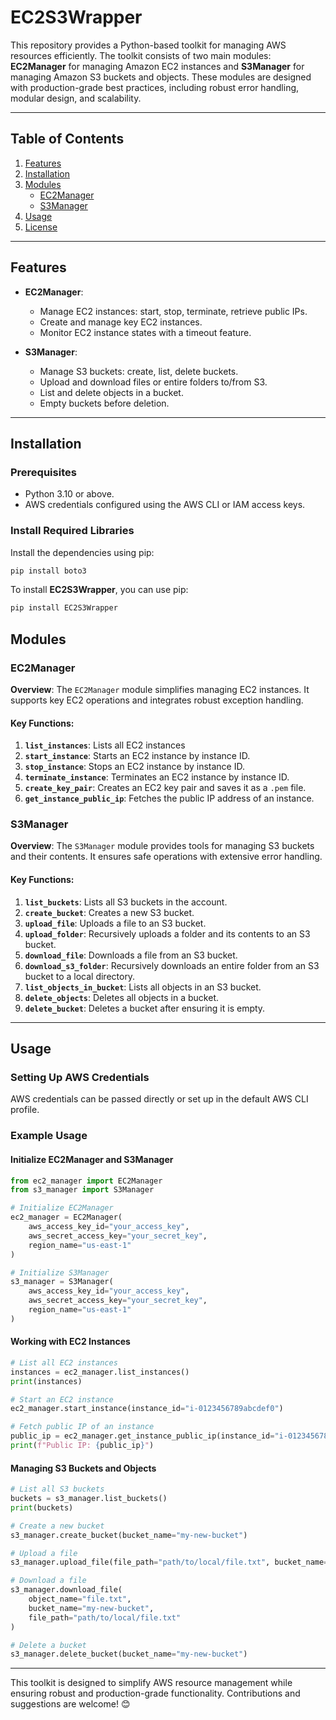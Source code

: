 # EC2S3Wrapper

This repository provides a Python-based toolkit for managing AWS resources efficiently. The toolkit consists of two main modules: **EC2Manager** for managing Amazon EC2 instances and **S3Manager** for managing Amazon S3 buckets and objects. These modules are designed with production-grade best practices, including robust error handling, modular design, and scalability.

---

## Table of Contents

1. [Features](#features)
2. [Installation](#installation)
3. [Modules](#modules)
    - [EC2Manager](#ec2manager)
    - [S3Manager](#s3manager)
4. [Usage](#usage)
5. [License](#license)

---

## Features

- **EC2Manager**:
  - Manage EC2 instances: start, stop, terminate, retrieve public IPs.
  - Create and manage key EC2 instances.
  - Monitor EC2 instance states with a timeout feature.

- **S3Manager**:
  - Manage S3 buckets: create, list, delete buckets.
  - Upload and download files or entire folders to/from S3.
  - List and delete objects in a bucket.
  - Empty buckets before deletion.

---

## Installation

### Prerequisites
- Python 3.10 or above.
- AWS credentials configured using the AWS CLI or IAM access keys.

### Install Required Libraries
Install the dependencies using pip:

```bash
pip install boto3 
```

To install **EC2S3Wrapper**, you can use pip:

```bash
pip install EC2S3Wrapper
```

## Modules

### EC2Manager

**Overview**: The `EC2Manager` module simplifies managing EC2 instances. It supports key EC2 operations and integrates robust exception handling.

#### Key Functions:
1. **`list_instances`**: Lists all EC2 instances
2. **`start_instance`**: Starts an EC2 instance by instance ID.
3. **`stop_instance`**: Stops an EC2 instance by instance ID.
4. **`terminate_instance`**: Terminates an EC2 instance by instance ID.
5. **`create_key_pair`**: Creates an EC2 key pair and saves it as a `.pem` file.
6. **`get_instance_public_ip`**: Fetches the public IP address of an instance.

### S3Manager

**Overview**: The `S3Manager` module provides tools for managing S3 buckets and their contents. It ensures safe operations with extensive error handling.

#### Key Functions:
1. **`list_buckets`**: Lists all S3 buckets in the account.
2. **`create_bucket`**: Creates a new S3 bucket.
3. **`upload_file`**: Uploads a file to an S3 bucket.
4. **`upload_folder`**: Recursively uploads a folder and its contents to an S3 bucket.
5. **`download_file`**: Downloads a file from an S3 bucket.
6. **`download_s3_folder`**: Recursively downloads an entire folder from an S3 bucket to a local directory.
7. **`list_objects_in_bucket`**: Lists all objects in an S3 bucket.
8. **`delete_objects`**: Deletes all objects in a bucket.
9. **`delete_bucket`**: Deletes a bucket after ensuring it is empty.

---

## Usage

### Setting Up AWS Credentials
AWS credentials can be passed directly or set up in the default AWS CLI profile.

### Example Usage

#### Initialize EC2Manager and S3Manager
```python
from ec2_manager import EC2Manager
from s3_manager import S3Manager

# Initialize EC2Manager
ec2_manager = EC2Manager(
    aws_access_key_id="your_access_key",
    aws_secret_access_key="your_secret_key",
    region_name="us-east-1"
)

# Initialize S3Manager
s3_manager = S3Manager(
    aws_access_key_id="your_access_key",
    aws_secret_access_key="your_secret_key",
    region_name="us-east-1"
)
```

#### Working with EC2 Instances
```python
# List all EC2 instances
instances = ec2_manager.list_instances()
print(instances)

# Start an EC2 instance
ec2_manager.start_instance(instance_id="i-0123456789abcdef0")

# Fetch public IP of an instance
public_ip = ec2_manager.get_instance_public_ip(instance_id="i-0123456789abcdef0")
print(f"Public IP: {public_ip}")
```

#### Managing S3 Buckets and Objects
```python
# List all S3 buckets
buckets = s3_manager.list_buckets()
print(buckets)

# Create a new bucket
s3_manager.create_bucket(bucket_name="my-new-bucket")

# Upload a file
s3_manager.upload_file(file_path="path/to/local/file.txt", bucket_name="my-new-bucket")

# Download a file
s3_manager.download_file(
    object_name="file.txt",
    bucket_name="my-new-bucket",
    file_path="path/to/local/file.txt"
)

# Delete a bucket
s3_manager.delete_bucket(bucket_name="my-new-bucket")
```

--- 

This toolkit is designed to simplify AWS resource management while ensuring robust and production-grade functionality. Contributions and suggestions are welcome! 😊